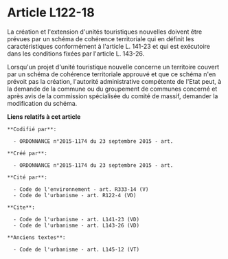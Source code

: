 # Article L122-18

La création et l'extension d'unités touristiques nouvelles doivent être prévues par un schéma de cohérence territoriale qui
en définit les caractéristiques conformément à l'article L. 141-23 et qui est exécutoire dans les conditions fixées par
l'article L. 143-26. 

Lorsqu'un projet d'unité touristique nouvelle concerne un territoire couvert par un schéma de cohérence territoriale approuvé
et que ce schéma n'en prévoit pas la création, l'autorité administrative compétente de l'Etat peut, à la demande de la
commune ou du groupement de communes concerné et après avis de la commission spécialisée du comité de massif, demander la
modification du schéma.

**Liens relatifs à cet article**

	**Codifié par**:

	  - ORDONNANCE n°2015-1174 du 23 septembre 2015 - art.

	**Créé par**:

	  - ORDONNANCE n°2015-1174 du 23 septembre 2015 - art.

	**Cité par**:

	  - Code de l'environnement - art. R333-14 (V)
	  - Code de l'urbanisme - art. R122-4 (VD)

	**Cite**:

	  - Code de l'urbanisme - art. L141-23 (VD)
	  - Code de l'urbanisme - art. L143-26 (VD)

	**Anciens textes**:

	  - Code de l'urbanisme - art. L145-12 (VT)
